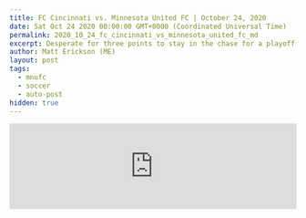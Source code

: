 ```yaml
---
title: FC Cincinnati vs. Minnesota United FC | October 24, 2020
date: Sat Oct 24 2020 00:00:00 GMT+0000 (Coordinated Universal Time)
permalink: 2020_10_24_fc_cincinnati_vs_minnesota_united_fc_md
excerpt: Desperate for three points to stay in the chase for a playoff spot in the Eastern Conference, FC Cincinnati host a Minnesota United squad unbeaten in their last five in the first-ever match between the sides at Nippert Stadium Saturday night.FC Cincinnati (4W-11L-4D) are coming off a devastating 2-1 home defeat to D.C. United Sunday, while the Loons (6W-5L-6D) squandered a two-goal lead to settle for a third draw in the last four games, playing the Houston Dynamo to a 2-2 home stalemate Sunday.This is the second meeting this season, with Minnesota United winning 2-0 at Allianz Field Oct. 3 with Kei Kamara and Kevin Molino scoring a goal in each half.
author: Matt Erickson (ME)
layout: post
tags:
  - mnufc
  - soccer
  - auto-post
hidden: true
---
```

<div class='soccer-video-wrapper'>
    <iframe class='soccer-video' width='100%' height='auto' frameborder='0' allowfullscreen src='https://www.mnufc.com/iframe-video?brightcove_id=6204457054001&brightcove_player_id=default&brightcove_account_id=5534894110001'></iframe>
  </div>